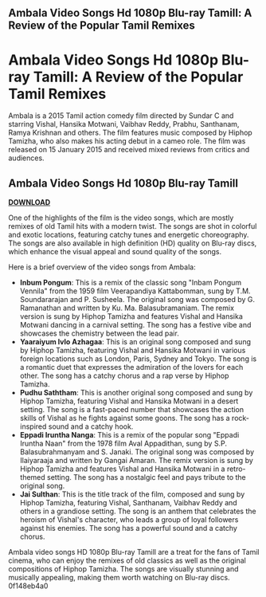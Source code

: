 ## Ambala Video Songs Hd 1080p Blu-ray Tamill: A Review of the Popular Tamil Remixes

  
# Ambala Video Songs Hd 1080p Blu-ray Tamill: A Review of the Popular Tamil Remixes
 
Ambala is a 2015 Tamil action comedy film directed by Sundar C and starring Vishal, Hansika Motwani, Vaibhav Reddy, Prabhu, Santhanam, Ramya Krishnan and others. The film features music composed by Hiphop Tamizha, who also makes his acting debut in a cameo role. The film was released on 15 January 2015 and received mixed reviews from critics and audiences.
 
## Ambala Video Songs Hd 1080p Blu-ray Tamill


[**DOWNLOAD**](https://www.google.com/url?q=https%3A%2F%2Fshurll.com%2F2tKF1x&sa=D&sntz=1&usg=AOvVaw2f79s3ai62l-N-DnoS06eW)

 
One of the highlights of the film is the video songs, which are mostly remixes of old Tamil hits with a modern twist. The songs are shot in colorful and exotic locations, featuring catchy tunes and energetic choreography. The songs are also available in high definition (HD) quality on Blu-ray discs, which enhance the visual appeal and sound quality of the songs.
 
Here is a brief overview of the video songs from Ambala:
 
- **Inbum Pongum**: This is a remix of the classic song "Inbam Pongum Vennila" from the 1959 film Veerapandiya Kattabomman, sung by T.M. Soundararajan and P. Susheela. The original song was composed by G. Ramanathan and written by Ku. Ma. Balasubramaniam. The remix version is sung by Hiphop Tamizha and features Vishal and Hansika Motwani dancing in a carnival setting. The song has a festive vibe and showcases the chemistry between the lead pair.
- **Yaaraiyum Ivlo Azhagaa**: This is an original song composed and sung by Hiphop Tamizha, featuring Vishal and Hansika Motwani in various foreign locations such as London, Paris, Sydney and Tokyo. The song is a romantic duet that expresses the admiration of the lovers for each other. The song has a catchy chorus and a rap verse by Hiphop Tamizha.
- **Pudhu Saththam**: This is another original song composed and sung by Hiphop Tamizha, featuring Vishal and Hansika Motwani in a desert setting. The song is a fast-paced number that showcases the action skills of Vishal as he fights against some goons. The song has a rock-inspired sound and a catchy hook.
- **Eppadi Iruntha Nanga**: This is a remix of the popular song "Eppadi Iruntha Naan" from the 1978 film Aval Appadithan, sung by S.P. Balasubrahmanyam and S. Janaki. The original song was composed by Ilaiyaraaja and written by Gangai Amaran. The remix version is sung by Hiphop Tamizha and features Vishal and Hansika Motwani in a retro-themed setting. The song has a nostalgic feel and pays tribute to the original song.
- **Jai Sulthan**: This is the title track of the film, composed and sung by Hiphop Tamizha, featuring Vishal, Santhanam, Vaibhav Reddy and others in a grandiose setting. The song is an anthem that celebrates the heroism of Vishal's character, who leads a group of loyal followers against his enemies. The song has a powerful sound and a catchy chorus.

Ambala video songs HD 1080p Blu-ray Tamill are a treat for the fans of Tamil cinema, who can enjoy the remixes of old classics as well as the original compositions of Hiphop Tamizha. The songs are visually stunning and musically appealing, making them worth watching on Blu-ray discs.
 0f148eb4a0

